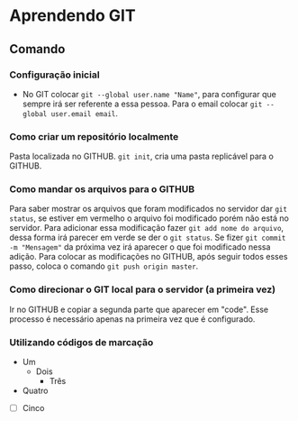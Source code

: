 # Aprendendo GIT

## Comando

### Configuração inicial
* No GIT colocar `git --global user.name "Name"`, para configurar que sempre irá ser referente a essa pessoa. Para o email colocar `git --global user.email email`.

### Como criar um repositório localmente

Pasta localizada no GITHUB.
`git init`, cria uma pasta replicável para o GITHUB.

### Como mandar os arquivos para o GITHUB

Para saber mostrar os arquivos que foram modificados no servidor dar `git status`, se estiver em vermelho o arquivo foi modificado porém não está no servidor. Para adicionar essa modificação fazer `git add nome do arquivo`, dessa forma irá parecer em verde se der o `git status`. 
Se fizer `git commit -m "Mensagem"` da próxima vez irá aparecer o que foi modificado nessa adição. 
Para colocar as modificações no GITHUB, após seguir todos esses passo, coloca o comando `git push origin master`.

### Como direcionar o GIT local para o servidor (a primeira vez)

Ir no GITHUB e copiar a segunda parte que aparecer em "code". Esse processo é necessário apenas na primeira vez que é configurado.

### Utilizando códigos de marcação
* Um
    * Dois
        * Três
* Quatro
* [ ] Cinco
